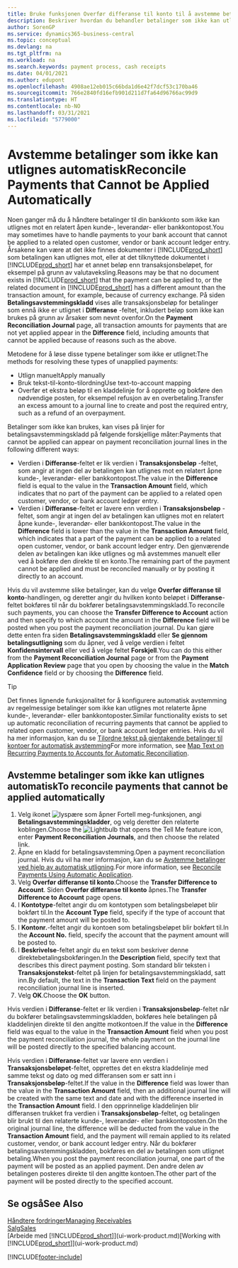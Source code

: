 ```yaml
---
title: Bruke funksjonen Overfør differanse til konto til å avstemme betalinger
description: Beskriver hvordan du behandler betalinger som ikke kan utlignes mot et dokument, for eksempel når en valutakurs fører til at beløp blir forskjellige.
author: SorenGP
ms.service: dynamics365-business-central
ms.topic: conceptual
ms.devlang: na
ms.tgt_pltfrm: na
ms.workload: na
ms.search.keywords: payment process, cash receipts
ms.date: 04/01/2021
ms.author: edupont
ms.openlocfilehash: 4908ae12eb015c66bda1d6e42f7dcf53c170ba46
ms.sourcegitcommit: 766e2840fd16efb901d211d7fa64d96766ac99d9
ms.translationtype: HT
ms.contentlocale: nb-NO
ms.lasthandoff: 03/31/2021
ms.locfileid: "5779000"
---
```

# <a name="reconcile-payments-that-cannot-be-applied-automatically"></a><span data-ttu-id="e5ab8-103">Avstemme betalinger som ikke kan utlignes automatisk</span><span class="sxs-lookup"><span data-stu-id="e5ab8-103">Reconcile Payments that Cannot be Applied Automatically</span></span>
<span data-ttu-id="e5ab8-104">Noen ganger må du å håndtere betalinger til din bankkonto som ikke kan utlignes mot en relatert åpen kunde-, leverandør- eller bankkontopost.</span><span class="sxs-lookup"><span data-stu-id="e5ab8-104">You may sometimes have to handle payments to your bank account that cannot be applied to a related open customer, vendor or bank account ledger entry.</span></span> <span data-ttu-id="e5ab8-105">Årsakene kan være at det ikke finnes dokumenter i [!INCLUDE[prod_short](includes/prod_short.md)] som betalingen kan utlignes mot, eller at det tilknyttede dokumentet i [!INCLUDE[prod_short](includes/prod_short.md)] har et annet beløp enn transaksjonsbeløpet, for eksempel på grunn av valutaveksling.</span><span class="sxs-lookup"><span data-stu-id="e5ab8-105">Reasons may be that no document exists in [!INCLUDE[prod_short](includes/prod_short.md)] that the payment can be applied to, or the related document in [!INCLUDE[prod_short](includes/prod_short.md)] has a different amount than the transaction amount, for example, because of currency exchange.</span></span> <span data-ttu-id="e5ab8-106">På siden **Betalingsavstemmingskladd** vises alle transaksjonsbeløp for betalinger som ennå ikke er utlignet i **Differanse** -feltet, inkludert beløp som ikke kan brukes på grunn av årsaker som nevnt ovenfor.</span><span class="sxs-lookup"><span data-stu-id="e5ab8-106">On the **Payment Reconciliation Journal** page, all transaction amounts for payments that are not yet applied appear in the **Difference** field, including amounts that cannot be applied because of reasons such as the above.</span></span>

<span data-ttu-id="e5ab8-107">Metodene for å løse disse typene betalinger som ikke er utlignet:</span><span class="sxs-lookup"><span data-stu-id="e5ab8-107">The methods for resolving these types of unapplied payments:</span></span>
* <span data-ttu-id="e5ab8-108">Utlign manuelt</span><span class="sxs-lookup"><span data-stu-id="e5ab8-108">Apply manually</span></span>
* <span data-ttu-id="e5ab8-109">Bruk tekst-til-konto-tilordning</span><span class="sxs-lookup"><span data-stu-id="e5ab8-109">Use text-to-account mapping</span></span>
* <span data-ttu-id="e5ab8-110">Overfør et ekstra beløp til en kladdelinje for å opprette og bokføre den nødvendige posten, for eksempel refusjon av en overbetaling.</span><span class="sxs-lookup"><span data-stu-id="e5ab8-110">Transfer an excess amount to a journal line to create and post the required entry, such as a refund of an overpayment.</span></span>

<span data-ttu-id="e5ab8-111">Betalinger som ikke kan brukes, kan vises på linjer for betalingsavstemmingskladd på følgende forskjellige måter:</span><span class="sxs-lookup"><span data-stu-id="e5ab8-111">Payments that cannot be applied can appear on payment reconciliation journal lines in the following different ways:</span></span>

* <span data-ttu-id="e5ab8-112">Verdien i **Differanse**-feltet er lik verdien i **Transaksjonsbeløp** -feltet, som angir at ingen del av betalingen kan utlignes mot en relatert åpne kunde-, leverandør- eller bankkontopost.</span><span class="sxs-lookup"><span data-stu-id="e5ab8-112">The value in the **Difference** field is equal to the value in the **Transaction Amount** field, which indicates that no part of the payment can be applied to a related open customer, vendor, or bank account ledger entry.</span></span>
* <span data-ttu-id="e5ab8-113">Verdien i **Differanse**-feltet er lavere enn verdien i **Transaksjonsbeløp** -feltet, som angir at ingen del av betalingen kan utlignes mot en relatert åpne kunde-, leverandør- eller bankkontopost.</span><span class="sxs-lookup"><span data-stu-id="e5ab8-113">The value in the **Difference** field is lower than the value in the **Transaction Amount** field, which indicates that a part of the payment can be applied to a related open customer, vendor, or bank account ledger entry.</span></span> <span data-ttu-id="e5ab8-114">Den gjenværende delen av betalingen kan ikke utlignes og må avstemmes manuelt eller ved å bokføre den direkte til en konto.</span><span class="sxs-lookup"><span data-stu-id="e5ab8-114">The remaining part of the payment cannot be applied and must be reconciled manually or by posting it directly to an account.</span></span>

<span data-ttu-id="e5ab8-115">Hvis du vil avstemme slike betalinger, kan du velge **Overfør differanse til konto**-handlingen, og deretter angir du hvilken konto beløpet i **Differanse**-feltet bokføres til når du bokfører betalingsavstemmingskladd.</span><span class="sxs-lookup"><span data-stu-id="e5ab8-115">To reconcile such payments, you can choose the **Transfer Difference to Account** action and then specify to which account the amount in the **Difference** field will be posted when you post the payment reconciliation journal.</span></span> <span data-ttu-id="e5ab8-116">Du kan gjøre dette enten fra siden **Betalingsavstemmingskladd** eller **Se gjennom betalingsutligning** som du åpner, ved å velge verdien i feltet **Konfidensintervall** eller ved å velge feltet **Forskjell**.</span><span class="sxs-lookup"><span data-stu-id="e5ab8-116">You can do this either from the **Payment Reconciliation Journal** page or from the **Payment Application Review** page that you open by choosing the value in the **Match Confidence** field or by choosing the **Difference** field.</span></span>

> [!TIP]  
>   <span data-ttu-id="e5ab8-117">Det finnes lignende funksjonalitet for å konfigurere automatisk avstemming av regelmessige betalinger som ikke kan utlignes mot relaterte åpne kunde-, leverandør- eller bankkontoposter.</span><span class="sxs-lookup"><span data-stu-id="e5ab8-117">Similar functionality exists to set up automatic reconciliation of recurring payments that cannot be applied to related open customer, vendor, or bank account ledger entries.</span></span> <span data-ttu-id="e5ab8-118">Hvis du vil ha mer informasjon, kan du se [Tilordne tekst på gjentakende betalinger til kontoer for automatisk avstemming](receivables-how-map-text-recurring-payments-accounts-auto-reconcilliation.md)</span><span class="sxs-lookup"><span data-stu-id="e5ab8-118">For more information, see [Map Text on Recurring Payments to Accounts for Automatic Reconciliation](receivables-how-map-text-recurring-payments-accounts-auto-reconcilliation.md).</span></span>

## <a name="to-reconcile-payments-that-cannot-be-applied-automatically"></a><span data-ttu-id="e5ab8-119">Avstemme betalinger som ikke kan utlignes automatisk</span><span class="sxs-lookup"><span data-stu-id="e5ab8-119">To reconcile payments that cannot be applied automatically</span></span>
1. <span data-ttu-id="e5ab8-120">Velg ikonet ![lyspære som åpner Fortell meg-funksjonen](media/ui-search/search_small.png "Fortell hva du vil gjøre"), angi **Betalingsavstemmingskladder**, og velg deretter den relaterte koblingen.</span><span class="sxs-lookup"><span data-stu-id="e5ab8-120">Choose the ![Lightbulb that opens the Tell Me feature](media/ui-search/search_small.png "Tell me what you want to do") icon, enter **Payment Reconciliation Journals**, and then choose the related link.</span></span>
2. <span data-ttu-id="e5ab8-121">Åpne en kladd for betalingsavstemming.</span><span class="sxs-lookup"><span data-stu-id="e5ab8-121">Open a payment reconciliation journal.</span></span> <span data-ttu-id="e5ab8-122">Hvis du vil ha mer informasjon, kan du se [Avstemme betalinger ved hjelp av automatisk utligning](receivables-how-reconcile-payments-auto-application.md).</span><span class="sxs-lookup"><span data-stu-id="e5ab8-122">For more information, see [Reconcile Payments Using Automatic Application](receivables-how-reconcile-payments-auto-application.md).</span></span>
3. <span data-ttu-id="e5ab8-123">Velg **Overfør differanse til konto**.</span><span class="sxs-lookup"><span data-stu-id="e5ab8-123">Choose the **Transfer Difference to Account**.</span></span> <span data-ttu-id="e5ab8-124">Siden **Overfør differanse til konto** åpnes.</span><span class="sxs-lookup"><span data-stu-id="e5ab8-124">The **Transfer Difference to Account** page opens.</span></span>
4. <span data-ttu-id="e5ab8-125">I **Kontotype**-feltet angir du om kontotypen som betalingsbeløpet blir bokført til.</span><span class="sxs-lookup"><span data-stu-id="e5ab8-125">In the **Account Type** field, specify if the type of account that the payment amount will be posted to.</span></span>
5. <span data-ttu-id="e5ab8-126">I **Kontonr.**-feltet angir du kontoen som betalingsbeløpet blir bokført til.</span><span class="sxs-lookup"><span data-stu-id="e5ab8-126">In the **Account No.** field, specify the account that the payment amount will be posted to.</span></span>
6. <span data-ttu-id="e5ab8-127">I **Beskrivelse**-feltet angir du en tekst som beskriver denne direktebetalingsbokføringen.</span><span class="sxs-lookup"><span data-stu-id="e5ab8-127">In the **Description** field, specify text that describes this direct payment posting.</span></span> <span data-ttu-id="e5ab8-128">Som standard blir teksten i **Transaksjonstekst**-feltet på linjen for betalingsavstemmingskladd, satt inn.</span><span class="sxs-lookup"><span data-stu-id="e5ab8-128">By default, the text in the **Transaction Text** field on the payment reconciliation journal line is inserted.</span></span>
7. <span data-ttu-id="e5ab8-129">Velg **OK**.</span><span class="sxs-lookup"><span data-stu-id="e5ab8-129">Choose the **OK** button.</span></span>

<span data-ttu-id="e5ab8-130">Hvis verdien i **Differanse**-feltet er lik verdien i **Transaksjonsbeløp**-feltet når du bokfører betalingsavstemmingskladden, bokføres hele betalingen på kladdelinjen direkte til den angitte motkontoen.</span><span class="sxs-lookup"><span data-stu-id="e5ab8-130">If the value in the **Difference** field was equal to the value in the **Transaction Amount** field when you post the payment reconciliation journal, the whole payment on the journal line will be posted directly to the specified balancing account.</span></span>

<span data-ttu-id="e5ab8-131">Hvis verdien i **Differanse**-feltet var lavere enn verdien i **Transaksjonsbeløpet**-feltet, opprettes det en ekstra kladdelinje med samme tekst og dato og med differansen som er satt inn i **Transaksjonsbeløp**-feltet.</span><span class="sxs-lookup"><span data-stu-id="e5ab8-131">If the value in the **Difference** field was lower than the value in the **Transaction Amount** field, then an additional journal line will be created with the same text and date and with the difference inserted in the **Transaction Amount** field.</span></span> <span data-ttu-id="e5ab8-132">I den opprinnelige kladdelinjen blir differansen trukket fra verdien i **Transaksjonsbeløp**-feltet, og betalingen blir brukt til den relaterte kunde-, leverandør- eller bankkontoposten.</span><span class="sxs-lookup"><span data-stu-id="e5ab8-132">On the original journal line, the difference will be deducted from the value in the **Transaction Amount** field, and the payment will remain applied to its related customer, vendor, or bank account ledger entry.</span></span> <span data-ttu-id="e5ab8-133">Når du bokfører betalingsavstemmingskladden, bokføres en del av betalingen som utlignet betaling.</span><span class="sxs-lookup"><span data-stu-id="e5ab8-133">When you post the payment reconciliation journal, one part of the payment will be posted as an applied payment.</span></span> <span data-ttu-id="e5ab8-134">Den andre delen av betalingen posteres direkte til den angitte kontoen.</span><span class="sxs-lookup"><span data-stu-id="e5ab8-134">The other part of the payment will be posted directly to the specified account.</span></span>

## <a name="see-also"></a><span data-ttu-id="e5ab8-135">Se også</span><span class="sxs-lookup"><span data-stu-id="e5ab8-135">See Also</span></span>
[<span data-ttu-id="e5ab8-136">Håndtere fordringer</span><span class="sxs-lookup"><span data-stu-id="e5ab8-136">Managing Receivables</span></span>](receivables-manage-receivables.md)  
[<span data-ttu-id="e5ab8-137">Salg</span><span class="sxs-lookup"><span data-stu-id="e5ab8-137">Sales</span></span>](sales-manage-sales.md)  
<span data-ttu-id="e5ab8-138">[Arbeide med [!INCLUDE[prod_short](includes/prod_short.md)]](ui-work-product.md)</span><span class="sxs-lookup"><span data-stu-id="e5ab8-138">[Working with [!INCLUDE[prod_short](includes/prod_short.md)]](ui-work-product.md)</span></span>


[!INCLUDE[footer-include](includes/footer-banner.md)]